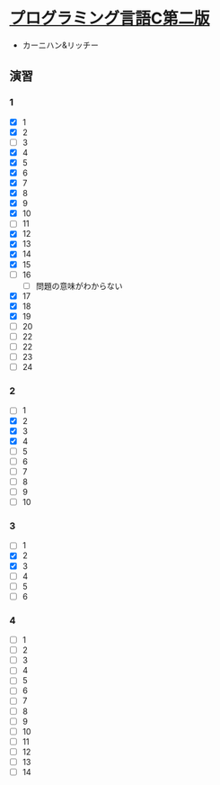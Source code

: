 # [プログラミング言語C第二版](https://www.amazon.co.jp/%E3%83%97%E3%83%AD%E3%82%B0%E3%83%A9%E3%83%9F%E3%83%B3%E3%82%B0%E8%A8%80%E8%AA%9EC-%E7%AC%AC2%E7%89%88-ANSI%E8%A6%8F%E6%A0%BC%E6%BA%96%E6%8B%A0-B-W-%E3%82%AB%E3%83%BC%E3%83%8B%E3%83%8F%E3%83%B3-ebook/dp/B084SXSPDN/ref=sr_1_1?__mk_ja_JP=%E3%82%AB%E3%82%BF%E3%82%AB%E3%83%8A&dchild=1&keywords=%E3%83%97%E3%83%AD%E3%82%B0%E3%83%A9%E3%83%9F%E3%83%B3%E3%82%B0%E8%A8%80%E8%AA%9EC&qid=1612798520&sr=8-1)
- カーニハン&リッチー

## 演習
### 1
- [x] 1
- [x] 2
- [ ] 3
- [x] 4
- [x] 5
- [x] 6
- [x] 7
- [x] 8
- [x] 9
- [x] 10
- [ ] 11
- [x] 12
- [x] 13
- [x] 14
- [x] 15
- [ ] 16
    - [ ] 問題の意味がわからない
- [x] 17
- [x] 18
- [x] 19
- [ ] 20
- [ ] 22
- [ ] 22
- [ ] 23
- [ ] 24

### 2
- [ ] 1
- [x] 2
- [x] 3
- [x] 4
- [ ] 5
- [ ] 6
- [ ] 7
- [ ] 8
- [ ] 9
- [ ] 10

### 3
- [ ] 1
- [x] 2
- [x] 3
- [ ] 4
- [ ] 5
- [ ] 6

### 4
- [ ] 1
- [ ] 2
- [ ] 3
- [ ] 4
- [ ] 5
- [ ] 6
- [ ] 7
- [ ] 8
- [ ] 9
- [ ] 10
- [ ] 11
- [ ] 12
- [ ] 13
- [ ] 14
